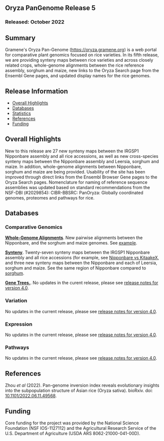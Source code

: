 ## Oryza PanGenome Release 5
### Released: October 2022
## Summary

Gramene's Oryza Pan-Genome (https://oryza.gramene.org) is a web portal for comparative plant genomics focused on rice varieties. In its fifth release, we are providing synteny maps between rice varieties and across closely related crops, whole-genome alignments between the rice reference assembly, sorghum and maize, new links to the Oryza Search page from the Ensembl Gene pages, and updated display names for the rice genomes. 

## Release Information
- [Overall Highlights](#overall-highlights)
- [Databases](#databases)
- [Statistics](#statistics)
- [References](#references)
- [Funding](#funding)

## Overall Highlights

New to this release are 27 new synteny maps between the IRGSP1 Nipponbare assembly and all rice accessions, as well as new cross-species synteny maps between the Nipponbare assembly and Leersia, sorghum and maize. In addition, whole-genome alignments between Nipponbare, sorghum and maize are being provided. Usability of the site has been improved through direct links from the Ensembl Browser Gene pages to the Oryza Search pages. Nomenclature for naming of reference sequence assemblies was updated based on standard recommendations from the NSF-DBI (#2029854): CIBR-BBSRC: PanOryza: Globally coordinated genomes, proteomes and pathways for rice.


## Databases 
### Comparative Genomics

[**Whole-Genome Alignments**](https://oryza-ensembl.gramene.org/compara_analyses.html). New pairwise alignments between the Nipponbare, and the sorghum and maize genomes. See [example](https://oryza-ensembl.gramene.org/Oryza_sativa/Location/Multi?align=23;db=core;r=1:8001-1[…]1:61011858-61021857:-1;s1=Sorghum_bicolor;s2=Zea_maysb73).

[**Synteny**](https://oryza-ensembl.gramene.org/compara_analyses.html). Twenty-seven synteny maps between the IRGSP1 Nipponbare assembly and all rice accessions (for example, see [Nipponbare vs KitaakeX](https://oryza-ensembl.gramene.org/Oryza_sativa/Location/Synteny?db=core;otherspecies=Oryza_sativakitaake;r=1:8950777-9114776), and three new synteny maps between the Nipponbare and each of Leersia, sorghum and maize. See the same region of Nipponbare compared to [sorghum](https://oryza-ensembl.gramene.org/Oryza_sativa/Location/Synteny?db=core&r=1%3A8950777-9114776&otherspecies=Sorghum_bicolor). 

[**Gene Trees.**](https://oryza-ensembl.gramene.org/prot_tree_stats.html). No updates in the curent release, please see [release notes for version 4.0](https://oryza.gramene.org/news).

### Variation

No updates in the current release, please see [release notes for version 4.0](https://oryza.gramene.org/news).

### Expression

No updates in the current release, please see [release notes for version 4.0](https://oryza.gramene.org/news).

### Pathways

No updates in the current release, please see [release notes for version 4.0](https://oryza.gramene.org/news).

## References

Zhou _et al_ (2022). Pan-genome inversion index reveals evolutionary insights into the subpopulation structure of Asian rice (Oryza sativa). bioRxiv. doi: [10.1101/2022.06.11.49568](https://doi.org/10.1101/2022.06.11.495682).

## Funding

Core funding for the project was provided by the National Science Foundation (NSF IOS-1127112) and the Agricultural Research Service of the U.S. Department of Agriculture (USDA ARS 8062-21000-041-00D).  

